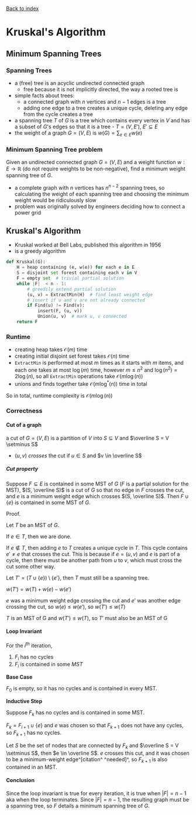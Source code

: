 [Back to index](index)

# Kruskal's Algorithm

## Minimum Spanning Trees

### Spanning Trees

- a (free) tree is an acyclic undirected connected graph
  - free because it is not implicitly directed, the way a rooted tree is
- simple facts about trees:
  - a connected graph with $n$ vertices and $n-1$ edges is a tree
  - adding one edge to a tree creates a unique cycle, deleting any edge from the cycle creates a tree
- a spanning tree $T$ of $G$ is a tree which contains every vertex in $V$ and has a subset of $G$'s edges so that it is a tree - $T = (V, E')$, $E' \subseteq E$
- the weight of a graph $G = (V, E)$ is $w(G) = \displaystyle \sum_{e \in E} w(e)$

### Minimum Spanning Tree problem

Given an undirected connected graph $G = (V, E)$ and a weight function $w : E \to \mathbb R$ (do not require weights to be non-negative), find a minimum weight spanning tree of $G$.

- a complete graph with $n$ vertices has $n^{n-2}$ spanning trees, so calculating the weight of each spanning tree and choosing the minimum weight would be ridiculously slow
- problem was originally solved by engineers deciding how to connect a power grid

## Kruskal's Algorithm

- Kruskal worked at Bell Labs, published this algorithm in 1956
- is a greedy algorithm

```python
def Kruskal(G):
    H = heap containing (e, w(e)) for each e in E
    S = disjoint set forest containing each v in V
    F = empty set  # trivial partial solution
    while |F|  < n - 1:
        # greedily extend partial solution
        (u, v) = ExtractMin(H)  # find least weight edge
        # insert if u and v are not already connected
        if Find(u) != Find(v):
	        insert(F, (u, v))
            Union(u, v)  # mark u, v connected
    return F
```

### Runtime

- creating heap takes $\mathcal O(m)$ time
- creating initial disjoint set forest takes $\mathcal O(n)$ time
- `ExtractMin` is performed at most $m$ times as it starts with $m$ items, and each one takes at most $\log(m)$ time, however $m \leq n^2$ and $\log(n^2) = 2\log(n)$, so all `ExtractMin` operations take $\mathcal O(m \log(n))$
- unions and finds together take $\mathcal O(m \log^*(n))$ time in total

So in total, runtime complexity is $\mathcal O(m \log(n))$

### Correctness

#### Cut of a graph

a cut of $G = (V, E)$ is a partition of $V$ into $S \subseteq V$ and $\overline S = V \setminus S$

- $(u, v)$ *crosses* the cut if $u \in S$ and $v \in \overline S$

##### Cut property

Suppose $F \subseteq E$ is contained in some MST of $G$ ($F$ is a partial solution for the MST), $(S, \overline S)$ is a cut of $G$ so that no edge in $F$ crosses the cut, and $e$ is a minimum weight edge which crosses $(S, \overline S)$. Then $F \cup \{e\}$ is contained in some MST of $G$.

Proof.

Let $T$ be an MST of $G$.

If $e \in T$, then we are done.

If $e \notin T$, then adding $e$ to $T$ creates a unique cycle in $T$. This cycle contains $e' \neq e$ that crosses the cut. This is because if $e = (u, v)$ and $e$ is part of a cycle, then there must be another path from $u$ to $v$, which must cross the cut some other way.

Let $T' = (T \cup \{e\}) \setminus \{e' \}$, then $T$ must still be a spanning tree.

$w(T') = w(T) + w(e) - w(e')$

$e$ was a minimum weight edge crossing the cut and $e'$ was another edge crossing the cut, so $w(e) \leq w(e')$, so $w(T') \leq w(T)$

$T$ is an MST of G and $w(T') \leq w(T)$, so $T'$ must also be an MST of G

#### Loop Invariant

For the $i^\text{th}$ iteration,

1. $F_i$ has no cycles
2. $F_i$ is contained in some $MST$

**Base Case**

$F_0$ is empty, so it has no cycles and is contained in every MST.

**Inductive Step**

Suppose $F_k$ has no cycles and is contained in some MST.

$F_k = F_{i+1} \cup \{e\}$ and $e$ was chosen so that $F_{k+1}$ does not have any cycles, so $F_{k+1}$ has no cycles.

Let $S$  be the set of nodes that are connected by $F_k$ and $\overline S = V \setminus S$, then $e \in \overline S$. $e$ crosses this cut, and it was chosen to be a minimum-weight edge^[citation^ ^needed]^, so $F_{k+1}$ is also contained in an MST.

#### Conclusion

Since the loop invariant is true for every iteration, it is true when $\vert F\vert  = n - 1$ aka when the loop terminates. Since $\vert F\vert  = n - 1$, the resulting graph must be a spanning tree, so $F$ details a minimum spanning tree of $G$.

